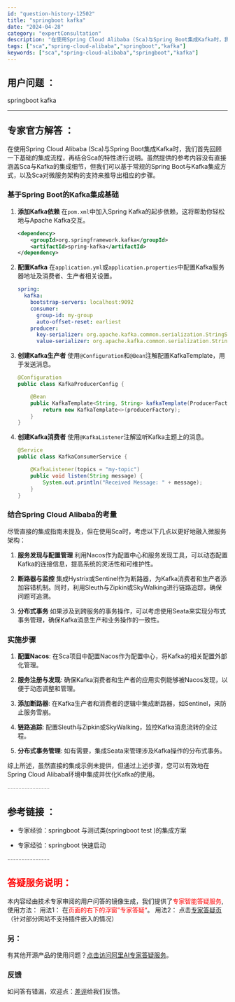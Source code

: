 ```yaml
---
id: "question-history-12502"
title: "springboot kafka"
date: "2024-04-28"
category: "expertConsultation"
description: "在使用Spring Cloud Alibaba (Sca)与Spring Boot集成Kafka时，我们首先回顾一下基础的集成流程，再结合Sca的特性进行说明。虽然提供的参考内容没有直接涵盖Sca与Kafka的集成细节，但我们可以基于常规的Spring Boot与Kafka集成方式，以及Sca对微服"
tags: ["sca","spring-cloud-alibaba","springboot","kafka"]
keywords: ["sca","spring-cloud-alibaba","springboot","kafka"]
---
```


## 用户问题 ： 
 springboot kafka  

---------------
## 专家官方解答 ：

在使用Spring Cloud Alibaba (Sca)与Spring Boot集成Kafka时，我们首先回顾一下基础的集成流程，再结合Sca的特性进行说明。虽然提供的参考内容没有直接涵盖Sca与Kafka的集成细节，但我们可以基于常规的Spring Boot与Kafka集成方式，以及Sca对微服务架构的支持来推导出相应的步骤。

### 基于Spring Boot的Kafka集成基础

1. **添加Kafka依赖**
   在`pom.xml`中加入Spring Kafka的起步依赖，这将帮助你轻松地与Apache Kafka交互。
   ```xml
   <dependency>
       <groupId>org.springframework.kafka</groupId>
       <artifactId>spring-kafka</artifactId>
   </dependency>
   ```

2. **配置Kafka**
   在`application.yml`或`application.properties`中配置Kafka服务器地址及消费者、生产者相关设置。
   ```yaml
   spring:
     kafka:
       bootstrap-servers: localhost:9092
       consumer:
         group-id: my-group
         auto-offset-reset: earliest
       producer:
         key-serializer: org.apache.kafka.common.serialization.StringSerializer
         value-serializer: org.apache.kafka.common.serialization.StringSerializer
   ```

3. **创建Kafka生产者**
   使用`@Configuration`和`@Bean`注解配置KafkaTemplate，用于发送消息。
   ```java
   @Configuration
   public class KafkaProducerConfig {
   
       @Bean
       public KafkaTemplate<String, String> kafkaTemplate(ProducerFactory<String, String> producerFactory) {
           return new KafkaTemplate<>(producerFactory);
       }
   }
   ```

4. **创建Kafka消费者**
   使用`@KafkaListener`注解监听Kafka主题上的消息。
   ```java
   @Service
   public class KafkaConsumerService {
   
       @KafkaListener(topics = "my-topic")
       public void listen(String message) {
           System.out.println("Received Message: " + message);
       }
   }
   ```

### 结合Spring Cloud Alibaba的考量

尽管直接的集成指南未提及，但在使用Sca时，考虑以下几点以更好地融入微服务架构：

1. **服务发现与配置管理**
   利用Nacos作为配置中心和服务发现工具，可以动态配置Kafka的连接信息，提高系统的灵活性和可维护性。

2. **断路器与监控**
   集成Hystrix或Sentinel作为断路器，为Kafka消费者和生产者添加容错机制。同时，利用Sleuth与Zipkin或SkyWalking进行链路追踪，确保问题可追溯。

3. **分布式事务**
   如果涉及到跨服务的事务操作，可以考虑使用Seata来实现分布式事务管理，确保Kafka消息生产和业务操作的一致性。

### 实施步骤

1. **配置Nacos**: 在Sca项目中配置Nacos作为配置中心，将Kafka的相关配置外部化管理。

2. **服务注册与发现**: 确保Kafka消费者和生产者的应用实例能够被Nacos发现，以便于动态调整和管理。

3. **添加断路器**: 在Kafka生产者和消费者的逻辑中集成断路器，如Sentinel，来防止服务雪崩。

4. **链路追踪**: 配置Sleuth与Zipkin或SkyWalking，监控Kafka消息流转的全过程。

5. **分布式事务管理**: 如有需要，集成Seata来管理涉及Kafka操作的分布式事务。

综上所述，虽然直接的集成示例未提供，但通过上述步骤，您可以有效地在Spring Cloud Alibaba环境中集成并优化Kafka的使用。


<font color="#949494">---------------</font> 


## 参考链接 ：

* 专家经验：springboot 与测试类(springboot test )的集成方案 
 
 * 专家经验：springboot 快速启动 


 <font color="#949494">---------------</font> 
 


## <font color="#FF0000">答疑服务说明：</font> 

本内容经由技术专家审阅的用户问答的镜像生成，我们提供了<font color="#FF0000">专家智能答疑服务</font>,使用方法：
用法1： 在<font color="#FF0000">页面的右下的浮窗”专家答疑“</font>。
用法2： 点击[专家答疑页](https://answer.opensource.alibaba.com/docs/intro)（针对部分网站不支持插件嵌入的情况）
### 另：


有其他开源产品的使用问题？[点击访问阿里AI专家答疑服务](https://answer.opensource.alibaba.com/docs/intro)。
### 反馈
如问答有错漏，欢迎点：[差评](https://ai.nacos.io/user/feedbackByEnhancerGradePOJOID?enhancerGradePOJOId=12595)给我们反馈。
